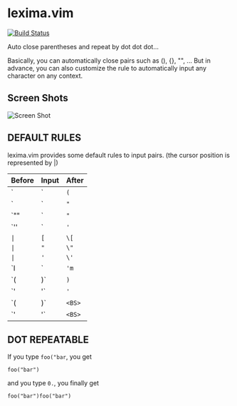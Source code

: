 lexima.vim
==========
[![Build Status](https://travis-ci.org/cohama/lexima.vim.svg)](https://travis-ci.org/cohama/lexima.vim)

Auto close parentheses and repeat by dot dot dot...

Basically, you can automatically close pairs such as (), {}, "", ...
But in advance, you can also customize the rule to automatically input
any character on any context.

Screen Shots
-----------
![Screen Shot](http://i.gyazo.com/af2d7a59c82f93e49a6fd424dbbf6f88.gif)


DEFAULT RULES
-------------

lexima.vim provides some default rules to input pairs.
(the cursor position is represented by |)

Before | Input | After
-------|-------|--------
`|`      | `(`     | `(|)`
`|`      | `"`     | `"|"`
`""|`    | `"`     | `"""|"""`
`''|`    | `'`     | `'''|'''`
`\|`     | `[`     | `\[`
`\|`     | `"`     | `\"`
`\|`     | `'`     | `\'`
`I|`     | `'m`    | `I'm`
`(|)`    | `)`     | `()|`
`'|'`    | `'`     | `''|`
`(|)`    | `<BS>`  | `|`
`'|'`    | `<BS>`  | `|`


DOT REPEATABLE
--------------
If you type `foo("bar`, you get
```
foo("bar")
```

and you type `0.`, you finally get
``` 
foo("bar")foo("bar")
```

